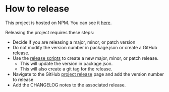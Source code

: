# How to release

This project is hosted on NPM.  You can see it [here][npm-url].

Releasing the project requires these steps:

* Decide if you are releasing a major, minor, or patch version
* Do not modify the version number in package.json or create a GitHub release.
* Use the [release scripts][release-scripts-url] to create a new major, minor, or patch release.
  * This will update the version in package.json.
  * This will also create a git tag for the release.
* Navigate to the GitHub [project release][github-release-url] page and add the version number to release
* Add the CHANGELOG notes to the associated release.



[npm-url]: https://www.npmjs.com/package/stylelint-config-sass-guidelines
[release-scripts-url]: https://github.com/bjankord/stylelint-config-sass-guidelines/blob/main/package.json#L48-L50
[github-release-url]: https://github.com/bjankord/stylelint-config-sass-guidelines/releases
